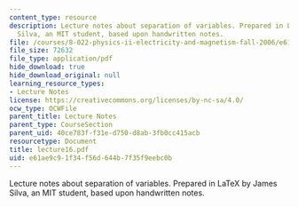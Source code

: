 ```yaml
---
content_type: resource
description: Lecture notes about separation of variables. Prepared in LaTeX by James
  Silva, an MIT student, based upon handwritten notes.
file: /courses/8-022-physics-ii-electricity-and-magnetism-fall-2006/e61ae9c91f34f56d644b7f35f9eebc0b_lecture16.pdf
file_size: 72632
file_type: application/pdf
hide_download: true
hide_download_original: null
learning_resource_types:
- Lecture Notes
license: https://creativecommons.org/licenses/by-nc-sa/4.0/
ocw_type: OCWFile
parent_title: Lecture Notes
parent_type: CourseSection
parent_uid: 40ce783f-f31e-d750-d8ab-3fb0cc415acb
resourcetype: Document
title: lecture16.pdf
uid: e61ae9c9-1f34-f56d-644b-7f35f9eebc0b
---
```

Lecture notes about separation of variables. Prepared in LaTeX by James Silva, an MIT student, based upon handwritten notes.